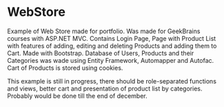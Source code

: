 # WebStore
Example of Web Store made for portfolio. Was made for GeekBrains courses with ASP.NET MVC.
Contains Login Page, Page with Product List with features of adding, editing and deleting Products and adding them to Cart. Made with Bootstrap.
Database of Users, Products and their Categories was wade using Entity Framework, Automapper and Autofac.
Cart of Products is stored using cookies.

This example is still in progress, there should be role-separated functions and views, better cart and presentation of product list by categories. Probably would be done till the end of december.
